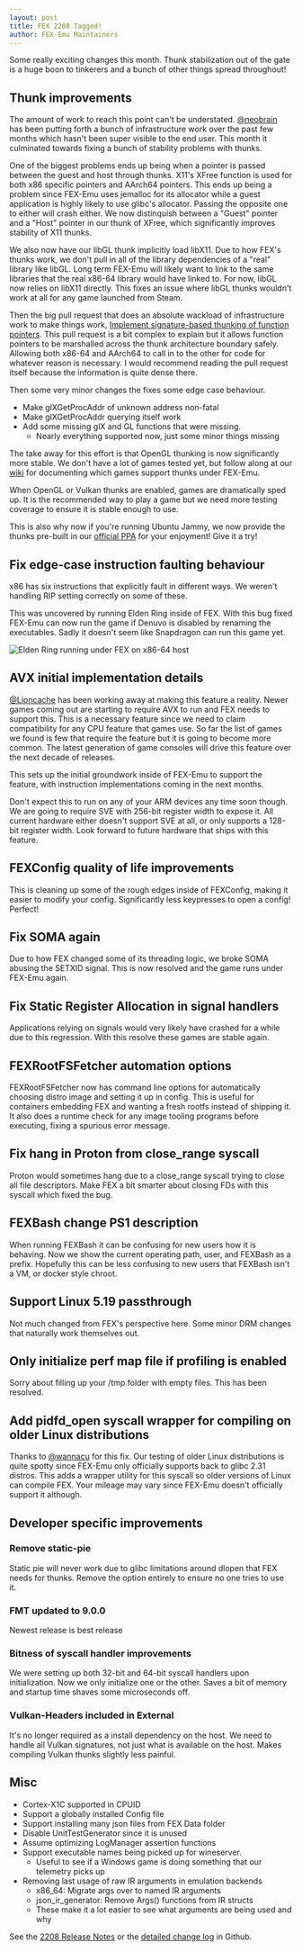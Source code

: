 ```yaml
---
layout: post
title: FEX 2208 Tagged!
author: FEX-Emu Maintainers
---
```


Some really exciting changes this month. Thunk stabilization out of the gate is a huge boon to tinkerers and a bunch of other things spread
throughout!

## Thunk improvements
The amount of work to reach this point can't be understated. [@neobrain](https://github.com/neobrain) has been putting forth a bunch of infrastructure
work over the past few months which hasn't been super visible to the end user. This month it culminated towards fixing a bunch of stability problems
with thunks.

One of the biggest problems ends up being when a pointer is passed between the guest and host through thunks. X11's XFree function is used for both
x86 specific pointers and AArch64 pointers. This ends up being a problem since FEX-Emu uses jemalloc for its allocator while a guest application is
highly likely to use glibc's allocator. Passing the opposite one to either will crash either. We now distinquish between a "Guest" pointer and a
"Host" pointer in our thunk of XFree, which significantly improves stability of X11 thunks.

We also now have our libGL thunk implicitly load libX11. Due to how FEX's thunks work, we don't pull in all of the library dependencies of a "real"
library like libGL. Long term FEX-Emu will likely want to link to the same libraries that the real x86-64 library would have linked to. For now, libGL
now relies on libX11 directly. This fixes an issue where libGL thunks wouldn't work at all for any game launched from Steam.

Then the big pull request that does an absolute wackload of infrastructure work to make things work, [Implement signature-based thunking of function
pointers](https://github.com/FEX-Emu/FEX/pull/1868). This pull request is a bit complex to explain but it allows function pointers to be marshalled
across the thunk architecture boundary safely. Allowing both x86-64 and AArch64 to call in to the other for code for whatever reason is necessary. I
would recommend reading the pull request itself because the information is quite dense there.

Then some very minor changes the fixes some edge case behaviour.
- Make glXGetProcAddr of unknown address non-fatal
- Make glXGetProcAddr querying itself work
- Add some missing glX and GL functions that were missing.
  - Nearly everything supported now, just some minor things missing

The take away for this effort is that OpenGL thunking is now significantly more stable. We don't have a lot of games tested yet, but follow along at
our [wiki](https://wiki.fex-emu.com/index.php/Category:OpenGL_Thunk_Capable) for documenting which games support thunks under FEX-Emu.

When OpenGL or Vulkan thunks are enabled, games are dramatically sped up. It is the recommended way to play a game but we need more testing coverage
to ensure it is stable enough to use.

This is also why now if you're running Ubuntu Jammy, we now provide the thunks pre-built in our [official PPA](https://launchpad.net/~fex-emu/+archive/ubuntu/fex) for your enjoyment! Give it a try!

## Fix edge-case instruction faulting behaviour
x86 has six instructions that explicitly fault in different ways. We weren't handling RIP setting correctly on some of these.

This was uncovered by running Elden Ring inside of FEX. With this bug fixed FEX-Emu can now run the game if Denuvo is disabled by renaming the
executables. Sadly it doesn't seem like Snapdragon can run this game yet.

![Elden Ring running under FEX on x86-64 host](https://cdn.discordapp.com/attachments/765304672579092511/996179613136998561/Screenshot_2022-07-11_15-21-00.png)

## AVX initial implementation details
[@Lioncache](https://github.com/lioncash) has been working away at making this feature a reality. Newer games coming out are starting to require AVX
to run and FEX needs to support this. This is a necessary feature since we need to claim compatibility for any CPU feature that
games use. So far the list of games we found is few that require the feature but it is going to become more common. The latest generation of game
consoles will drive this feature over the next decade of releases.

This sets up the initial groundwork inside of FEX-Emu to support the feature, with instruction implementations coming in the next months.

Don't expect this to run on any of your ARM devices any time soon though. We are going to require SVE with 256-bit register width to expose it. All
current hardware either doesn't support SVE at all, or only supports a 128-bit register width. Look forward to future hardware that ships with this
feature.

## FEXConfig quality of life improvements
This is cleaning up some of the rough edges inside of FEXConfig, making it easier to modify your config. Significantly less keypresses to open a
config! Perfect!

## Fix SOMA again
Due to how FEX changed some of its threading logic, we broke SOMA abusing the SETXID signal. This is now resolved and the game runs under FEX-Emu
again.

## Fix Static Register Allocation in signal handlers
Applications relying on signals would very likely have crashed for a while due to this regression. With this resolve these games are stable again.

## FEXRootFSFetcher automation options
FEXRootFSFetcher now has command line options for automatically choosing distro image and setting it up in config. This is useful for containers
embedding FEX and wanting a fresh rootfs instead of shipping it. It also does a runtime check for any image tooling programs before executing, fixing
a spurious error message.

## Fix hang in Proton from close_range syscall
Proton would sometimes hang due to a close_range syscall trying to close all file descriptors. Make FEX a bit smarter about closing FDs with this
syscall which fixed the bug.

## FEXBash change PS1 description
When running FEXBash it can be confusing for new users how it is behaving. Now we show the current operating path, user, and FEXBash as a prefix.
Hopefully this can be less confusing to new users that FEXBash isn't a VM, or docker style chroot.

## Support Linux 5.19 passthrough
Not much changed from FEX's perspective here. Some minor DRM changes that naturally work themselves out.

## Only initialize perf map file if profiling is enabled
Sorry about filling up your /tmp folder with empty files. This has been resolved.

## Add pidfd_open syscall wrapper for compiling on older Linux distributions
Thanks to [@wannacu](https://github.com/wannacu) for this fix. Our testing of older Linux distributions is quite spotty since FEX-Emu only officially
supports back to glibc 2.31 distros. This adds a wrapper utility for this syscall so older versions of Linux can compile FEX. Your mileage may vary
since FEX-Emu doesn't officially support it although.

## Developer specific improvements
### Remove static-pie
Static pie will never work due to glibc limitations around dlopen that FEX needs for thunks. Remove the option entirely to ensure no one tries to use
it.

### FMT updated to 9.0.0
Newest release is best release

### Bitness of syscall handler improvements
We were setting up both 32-bit and 64-bit syscall handlers upon initialization. Now we only initialize one or the other. Saves a bit of memory and
startup time shaves some microseconds off.

### Vulkan-Headers included in External
It's no longer required as a install dependency on the host. We need to handle all Vulkan signatures, not just what is available on the host.
Makes compiling Vulkan thunks slightly less painful.

## Misc
- Cortex-X1C supported in CPUID
- Support a globally installed Config file
- Support installing many json files from FEX Data folder
- Disable UnitTestGenerator since it is unused
- Assume optimizing LogManager assertion functions
- Support executable names being picked up for wineserver.
  - Useful to see if a Windows game is doing something that our telemetry picks up
- Removing last usage of raw IR arguments in emulation backends
  - x86_64: Migrate args over to named IR arguments
  - json_ir_generator: Remove Args() functions from IR structs
  - These make it a lot easier to see what arguments are being used and why


See the [2208 Release Notes](https://github.com/FEX-Emu/FEX/releases/tag/FEX-2208) or the [detailed change log](https://github.com/FEX-Emu/FEX/compare/FEX-2207...FEX-2208) in Github.

